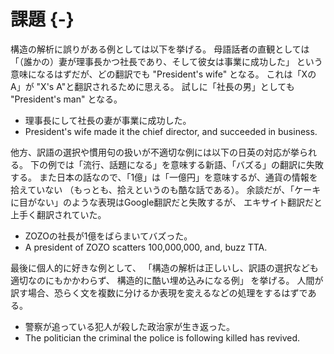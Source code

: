 # 課題 {-}

構造の解析に誤りがある例としては以下を挙げる。
母語話者の直観としては
「（誰かの）妻が理事長かつ社長であり、そして彼女は事業に成功した」
という意味になるはずだが、どの翻訳でも "President's wife" となる。
これは「XのA」が "X's A"と翻訳されるために思える。
試しに「社長の男」としても "President's man" となる。

* 理事長にして社長の妻が事業に成功した。
* President's wife made it the chief director, and succeeded in business.

他方、訳語の選択や慣用句の扱いが不適切な例には以下の日英の対応が挙られる。
下の例では「流行、話題になる」を意味する新語、「バズる」の翻訳に失敗する。
また日本の話なので、「1億」は「一億円」を意味するが、通貨の情報を拾えていない
（もっとも、拾えというのも酷な話である）。
余談だが、「ケーキに目がない」のような表現はGoogle翻訳だと失敗するが、
エキサイト翻訳だと上手く翻訳されていた。

* ZOZOの社長が1億をばらまいてバズった。
* A president of ZOZO scatters 100,000,000, and, buzz TTA.

最後に個人的に好きな例として、
「構造の解析は正しいし、訳語の選択なども適切なのにもかかわらず、
構造的に酷い埋め込みになる例」
を挙げる。
人間が訳す場合、恐らく文を複数に分けるか表現を変えるなどの処理をするはずである。

* 警察が追っている犯人が殺した政治家が生き返った。
* The politician the criminal the police is following killed has revived.
